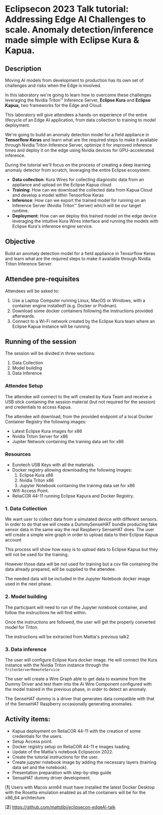 # Eclipsecon 2023 Talk tutorial: Addressing Edge AI Challenges to scale. Anomaly detection/inference made simple with Eclipse Kura & Kapua.

## Description

Moving AI models from development to production has its own set of challenges and risks when the Edge is involved.

In this laboratory we're going to learn how to overcome these challenges leveraging the Nvidia Triton™ Inference Server, **Eclipse Kura** and **Eclipse Kapua,** two frameworks for the Edge and Cloud.

This laboratory will give attendees a hands-on experience of the entire lifecycle of an Edge AI application, from data collection to training to model deployment.

We're going to build an anomaly detection model for a field appliance in **Tensorflow Keras** and learn what are the required steps to make it available through Nvidia Triton Inference Server, optimize it for improved inference times and deploy it on the edge using Nvidia devices for GPU-accelerated inference.

During the tutorial we'll focus on the process of creating a deep learning anomaly detector from scratch, leveraging the entire Eclipse ecosystem:

- **Data collection**: Kura Wires for collecting diagnostic data from an appliance and upload on the Eclipse Kapua cloud
- **Training**: How can we download the collected data from Kapua Cloud and develop a model within Tensorflow Keras
- **Inference**: How can we export the trained model for running on an Inference Server (Nvidia Triton™ Server) which will be our target runtime.
- **Deployment**: How can we deploy this trained model on the edge device leveraging the intuitive Kura Wires interface and running the models with Eclipse Kura's inference engine service.

## Objective

Build an anomaly detection model for a field appliance in Tensorflow Keras and learn what are the required steps to make it available through Nvidia Triton Inference Server.

## Attendee pre-requisites

Attendees will be asked to:

1. Use a Laptop Computer running Linux, MacOS or Windows, with a container engine installed1 (e.g. Docker or Podman).
2. Download some docker containers following the instructions provided afterwards.
3. Connect to a Wi-Fi network created by the Eclipse Kura team where an Eclipse Kapua instance will be running.

## Running of the session

The session will be divided in three sections:

1. Data Collection
2. Model building
3. Data Inference

### Attendee Setup

The attendee will connect to the wifi created by Kura Team and receive a USB stick containing the session material (but not required for the session) and credentials to access Kapua.

The attendee will download, from the provided endpoint of a local Docker Container Registry the following images:

- Latest Eclipse Kura images for x86
- Nvidia Triton Server for x86
- Jupiter Network containing the training data set for x86

### Resources

- Eurotech USB Keys with all the materials.
- Docker registry allowing downloading the following images:
  1. Eclipse Kura x86
  2. Nvidia Triton x86
  3. Jupyter Notebook containing the training data set for x86
- Wifi Access Point.
- ReliaCOR 44-11 running Eclipse Kapura and Docker Registry.

### 1. Data Collection

We want user to collect data from a simulated device with different sensors. In order to do that we will create a DummySenseHAT bundle producing fake sensor data in the same way the real Raspberry SenseHAT does. The user will create a simple wire graph in order to upload data to their Eclipse Kapua account

This process will show how easy is to upload data to Eclipse Kapua but they will not be used for the training.

However those data will be not used for training but a csv file containing the data already prepared, will be supplied to the attendee.

The needed data will be included in the Jupyter Notebook docker image used in the next phase.

### 2. Model building

The participant will need to run of the Jupyter notebook container, and follow the instructions he will find within.

Once the instructions are followed, the user will get the properly converted model for Triton.

The instructions will be extracted from Mattia's previous talk2

### 3. Data inference

The user will configure Eclipse Kura docker image. He will connect the Kura instance with the Nvidia Triton instance through the `TritonServerRemoteService`

The user will create a Wire Graph able to get data to examine from the Dummy Driver and test them into the Ai Wire Component configured with the model trained in the previous phase, in order to detect an anomaly.

The SenseHAT dummy is a driver that generates data compatible with that of the SenseHAT Raspberry occasionally generating anomalies.

## Activity items:

- Kapua deployment on ReliaCOR 44-11 with the creation of some credentials for the users.
- Setup Access point.
- Docker registry setup on ReliaCOR 44-11 e images loading.
- Update of the Mattia's notebook Eclipsecon 2022.
- Create the tutorial instructions for the user.
- Create jupyter notebook image by adding the necessary layers (training data set and the notebook).
- Presentation preparation with step-by-step guide
- SensaHAT dummy driver development.

 

[**1**]  Users with Macos arm64 must have installed the latest Docker Desktop with the Rosetta emulation enabled as all the containers will be for the x86_64 architecture

[**2**]  https://github.com/mattdibi/eclipsecon-edgeAI-talk
